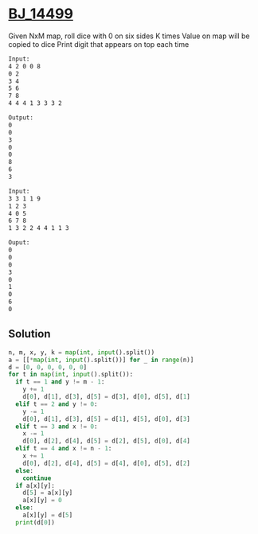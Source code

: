# [BJ_14499](https://acmicpc.net/problem/14499)

Given NxM map, roll dice with 0 on six sides K times
Value on map will be copied to dice
Print digit that appears on top each time

```txt
Input:
4 2 0 0 8
0 2
3 4
5 6
7 8
4 4 4 1 3 3 3 2

Output:
0
0
3
0
0
8
6
3

Input:
3 3 1 1 9
1 2 3
4 0 5
6 7 8
1 3 2 2 4 4 1 1 3

Ouput:
0
0
0
3
0
1
0
6
0
```

## Solution

```py
n, m, x, y, k = map(int, input().split())
a = [[*map(int, input().split())] for _ in range(n)]
d = [0, 0, 0, 0, 0, 0]
for t in map(int, input().split()):
  if t == 1 and y != m - 1:
    y += 1
    d[0], d[1], d[3], d[5] = d[3], d[0], d[5], d[1]
  elif t == 2 and y != 0:
    y -= 1
    d[0], d[1], d[3], d[5] = d[1], d[5], d[0], d[3]
  elif t == 3 and x != 0:
    x -= 1
    d[0], d[2], d[4], d[5] = d[2], d[5], d[0], d[4]
  elif t == 4 and x != n - 1:
    x += 1
    d[0], d[2], d[4], d[5] = d[4], d[0], d[5], d[2]
  else:
    continue
  if a[x][y]:
    d[5] = a[x][y]
    a[x][y] = 0
  else:
    a[x][y] = d[5]
  print(d[0])
```
